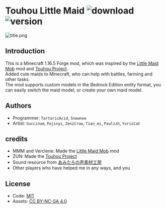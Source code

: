 # Touhou Little Maid ![download](http://cf.way2muchnoise.eu/full_touhou-little-maid_downloads.svg) ![version](http://cf.way2muchnoise.eu/versions/touhou-little-maid.svg)

![title.png](https://i.loli.net/2021/08/23/XGCgnlcJB8UyDs2.png)

## Introduction
This is a Minecraft 1.16.5 Forge mod, which was inspired by the [Little Maid Mob](https://github.com/MMM666/littleMaidMob) mod and [Touhou Project](https://en.wikipedia.org/wiki/Touhou_Project).       
Added cute maids to Minecraft, who can help with battles, farming and other tasks.      
The mod supports custom models in the Bedrock Edition entity format, you can easily switch the maid model, or create your own maid model.

## Authors
- Programmer: `TartaricAcid`, `Snownee`
- Artist: `Succinum`, `Pajinyi`, `ZeniCrow`, `Tian_mi`, `Paulzzh`, `YurisCat`

## credits
- MMM and Verclene: Made the [Little Maid Mob](https://github.com/MMM666/littleMaidMob) mod
- ZUN: Made the [Touhou Project](https://en.wikipedia.org/wiki/Touhou_Project)
- Sound resource from [あみたろの声素材工房](https://www14.big.or.jp/~amiami/happy/)
- Other players who have helped me in any ways, and you

## License
- Code: [MIT](https://www.mit.edu/~amini/LICENSE.md)
- Assets: [CC BY-NC-SA 4.0](https://creativecommons.org/licenses/by-nc-sa/4.0/)